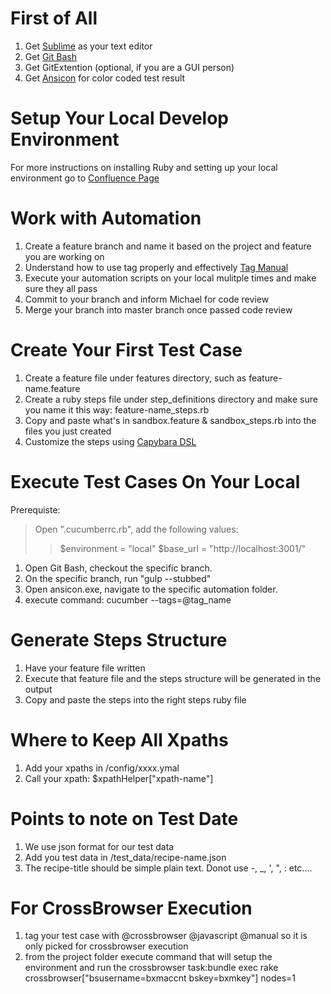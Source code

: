 First of All
============
1. Get [Sublime](http://www.sublimetext.com/) as your text editor
2. Get [Git Bash](https://code.google.com/p/msysgit/downloads/list?q=label:Featured)
3. Get GitExtention (optional, if you are a GUI person)
4. Get [Ansicon](https://github.com/adoxa/ansicon/downloads) for color coded test result

Setup Your Local Develop Environment
====================================
For more instructions on installing Ruby and setting up your local environment go to [Confluence Page](https://jira.bauermedia.net.au/confluence/display/ADD/Automation+-+Local+Environment+Setup)

Work with Automation
====================
1. Create a feature branch and name it based on the project and feature you are working on
2. Understand how to use tag properly and effectively [Tag Manual](https://jira.bauermedia.net.au/confluence/display/ADD/How+to+use+tag)
3. Execute your automation scripts on your local mulitple times and make sure they all pass
4. Commit to your branch and inform Michael for code review
5. Merge your branch into master branch once passed code review

Create Your First Test Case
===========================
1. Create a feature file under features directory, such as feature-name.feature
2. Create a ruby steps file under step_definitions directory and make sure you name it this way: feature-name_steps.rb
3. Copy and paste what's in sandbox.feature & sandbox_steps.rb into the files you just created
4. Customize the steps using [Capybara DSL](https://github.com/jnicklas/capybara#the-dsl)

Execute Test Cases On Your Local
================================
Prerequiste:
> Open ".cucumberrc.rb", add the following values:
>>  $environment = "local"
>>  $base_url = "http://localhost:3001/"

1. Open Git Bash, checkout the specific branch.
2. On the specific branch, run "gulp --stubbed"
3. Open ansicon.exe, navigate to the specific automation folder.
4. execute command: cucumber --tags=@tag_name

Generate Steps Structure
========================
1. Have your feature file written
2. Execute that feature file and the steps structure will be generated in the output
3. Copy and paste the steps into the right steps ruby file

Where to Keep All Xpaths
========================
1. Add your xpaths in /config/xxxx.ymal
2. Call your xpath: $xpathHelper["xpath-name"]

Points to note on Test Date
===========================
1. We use json format for our test data
2. Add you test data in /test_data/recipe-name.json
3. The recipe-title should be simple plain text. Donot use -, _, ', ", : etc....

For CrossBrowser Execution
==================================
1. tag your test case with @crossbrowser @javascript @manual so it is only picked for crossbrowser execution
2. from the project folder execute command that will setup the environment and run the crossbrowser task:bundle exec rake crossbrowser["bsusername=bxmaccnt bskey=bxmkey"] nodes=1

